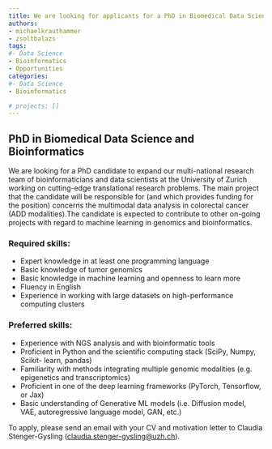 ```yaml
---
title: We are looking for applicants for a PhD in Biomedical Data Science and Bioinformatics
authors:
- michaelkrauthammer
- zsoltbalazs
tags: 
#- Data Science
- Bioinformatics
- Opportunities
categories:
#- Data Science
- Bioinformatics

# projects: []
---
```


## PhD in Biomedical Data Science and Bioinformatics

We are looking for a PhD candidate to expand our multi-national research team of bioinformaticians and data scientists at the 
University of Zurich working on cutting-edge translational research problems. The main project that the candidate will be 
responsible for (and which provides funding for the position) concerns the multimodal data analysis in colorectal cancer (ADD modalities).The candidate 
is expected to contribute to other on-going projects with regard to machine learning in genomics and bioinformatics.

### Required skills:
- Expert knowledge in at least one programming language
- Basic knowledge of tumor genomics
- Basic knowledge in machine learning and openness to learn more
- Fluency in English
- Experience in working with large datasets on high-performance computing clusters

### Preferred skills:
- Experience with NGS analysis and with bioinformatic tools
- Proficient in Python and the scientific computing stack (SciPy, Numpy, Scikit- learn, pandas)
- Familiarity with methods integrating multiple genomic modalities (e.g. epigenetics and transcriptomics)
- Proficient in one of the deep learning frameworks (PyTorch, Tensorflow, or Jax)
- Basic understanding of Generative ML models (i.e. Diffusion model, VAE, autoregressive language model, GAN, etc.)

To apply, please send an email with your CV and motivation letter to Claudia Stenger-Gysling  (claudia.stenger-gysling@uzh.ch).
